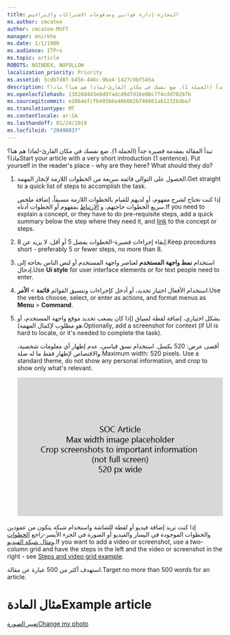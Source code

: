 ```yaml
---
title: التجارة-إدارة فواتير ومدفوعات الاشتراكات والتراخيص
ms.author: cmcatee
author: cmcatee-MSFT
manager: mnirkhe
ms.date: 1/1/1900
ms.audience: ITPro
ms.topic: article
ROBOTS: NOINDEX, NOFOLLOW
localization_priority: Priority
ms.assetid: 5cdb7d8f-b456-446c-9ba4-1427c9bf545a
description: تبدأ المقالة بمقدمة قصيرة جداً (الجملة 1). ضع نفسك في مكان القارئ-لماذا هم هنا؟ ماذا؟
ms.openlocfilehash: 13828d443e0d97adcd9d7d16e00c774cdd70297b
ms.sourcegitcommit: e2864efcfb493b6e46b662b746661a61232bdba7
ms.translationtype: MT
ms.contentlocale: ar-SA
ms.lasthandoff: 01/24/2019
ms.locfileid: "29498037"
---
```

<span data-ttu-id="0cd97-p102">تبدأ المقالة بمقدمة قصيرة جداً (الجملة 1). ضع نفسك في مكان القارئ-لماذا هم هنا؟ ماذا؟</span><span class="sxs-lookup"><span data-stu-id="0cd97-p102">Start your article with a very short introduction (1 sentence). Put yourself in the reader's place - why are they here? What should they do?</span></span> 
  
1. <span data-ttu-id="0cd97-108">الحصول على التوالي قائمة سريعة من الخطوات اللازمة لإنجاز المهمة.</span><span class="sxs-lookup"><span data-stu-id="0cd97-108">Get straight to a quick list of steps to accomplish the task.</span></span>
    
    <span data-ttu-id="0cd97-109">إذا كنت تحتاج لشرح مفهوم، أو لديهم للقيام بالخطوات اللازمة مسبقاً، إضافة ملخص سريع الخطوات حاجتهم، و [الارتباط](https://support.office.com/article/f37e7984-cf03-4fde-92d3-82970d7e241b.aspx) بمفهوم أو الخطوات أدناه.</span><span class="sxs-lookup"><span data-stu-id="0cd97-109">If you need to explain a concept, or they have to do pre-requisite steps, add a quick summary below the step where they need it, and [link](https://support.office.com/article/f37e7984-cf03-4fde-92d3-82970d7e241b.aspx) to the concept or steps.</span></span> 
    
2. <span data-ttu-id="0cd97-110">إبقاء إجراءات قصيرة-الخطوات يفضل 5 أو أقل، لا يزيد عن 8.</span><span class="sxs-lookup"><span data-stu-id="0cd97-110">Keep procedures short - preferably 5 or fewer steps, no more than 8.</span></span>
    
3. <span data-ttu-id="0cd97-111">استخدام **نمط واجهة المستخدم** لعناصر واجهة المستخدم أو لنص الناس بحاجة إلى إدخال.</span><span class="sxs-lookup"><span data-stu-id="0cd97-111">Use **Ui style** for user interface elements or for text people need to enter.</span></span> 
    
4. <span data-ttu-id="0cd97-112">استخدام الأفعال اختيار تحديد، أو أدخل كإجراءات وتنسيق القوائم **قائمة** \> **الأمر**.</span><span class="sxs-lookup"><span data-stu-id="0cd97-112">Use the verbs choose, select, or enter as actions, and format menus as **Menu** \> **Command**.</span></span>
    
5. <span data-ttu-id="0cd97-113">بشكل اختياري، إضافة لقطة لسياق (إذا كان يصعب تحديد موقع واجهة المستخدم، أو هو مطلوب لإكمال المهمة).</span><span class="sxs-lookup"><span data-stu-id="0cd97-113">Optionally, add a screenshot for context (if UI is hard to locate, or it's needed to complete the task).</span></span>
    
    <span data-ttu-id="0cd97-p103">أقصى عرض: 520 بكسل. استخدام نسق قياسي، عدم إظهار أي معلومات شخصية، والاقتصاص لإظهار فقط ما له صلة.</span><span class="sxs-lookup"><span data-stu-id="0cd97-p103">Maximum width: 520 pixels. Use a standard theme, do not show any personal information, and crop to show only what's relevant.</span></span> 
    
    ![-الحد الأقصى للعرض لشركة نفط الجنوب المقالة الفنية 520 بكسل](media/7d43d3be-8658-4a5b-aa15-ed62a47a2b24.png)
  
<span data-ttu-id="0cd97-117">إذا كنت تريد إضافة فيديو أو لقطة للشاشة واستخدام شبكة يتكون من عمودين والخطوات الموجودة في اليسار والفيديو أو الصورة في الجزء الأيسر-راجع [الخطوات ومثال شبكة الفيديو](https://support.office.com/article/14ce8e82-efa0-47f5-bb84-94f078db3dae.aspx).</span><span class="sxs-lookup"><span data-stu-id="0cd97-117">If you want to add a video or screenshot, use a two-column grid and have the steps in the left and the video or screenshot in the right - see [Steps and video grid example](https://support.office.com/article/14ce8e82-efa0-47f5-bb84-94f078db3dae.aspx).</span></span> 
  
<span data-ttu-id="0cd97-118">استهدف أكثر من 500 عبارة عن مقالة.</span><span class="sxs-lookup"><span data-stu-id="0cd97-118">Target no more than 500 words for an article.</span></span>
  
# <a name="example-article"></a><span data-ttu-id="0cd97-119">مثال المادة</span><span class="sxs-lookup"><span data-stu-id="0cd97-119">Example article</span></span>

[<span data-ttu-id="0cd97-120">تغيير الصورة</span><span class="sxs-lookup"><span data-stu-id="0cd97-120">Change my photo</span></span>](https://support.office.com/article/555376e0-1fca-49ba-8434-307a0525c767.aspx)
  


